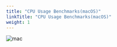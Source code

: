 ```yaml
---
title: "CPU Usage Benchmarks(macOS)"
linkTitle: "CPU Usage Benchmarks(macOS)"
weight: 1
---
```


![mac](/images/benchmarks/cpuUsage/mac.png)